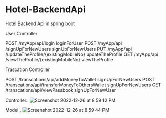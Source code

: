 # Hotel-BackendApi
Hotel Backend Api  in spring boot

User Controller


POST
​/myApp​/api​/login
loginForUser
POST
​/myApp​/api​/signUpForNewUsers
signUpForNewUsers
PUT
​/myApp​/api​/updateTheProfile​/{existingMobileNo}
updateTheProfile
GET
​/myApp​/api​/viewTheProfile​/{existingMobileNo}
viewTheProfile



Trascation Controller


POST
​/transcations​/api​/addMoneyToWallet
signUpForNewUsers
POST
​/transcations​/api​/transferMoneyToOthersWallet
signUpForNewUsers
GET
​/transcations​/api​/viewPassbook
signUpForNewUser





Controller..
![Screenshot 2022-12-26 at 8 59 12 PM](https://user-images.githubusercontent.com/67068290/209564204-d58ee0a2-d9af-4dd0-8a6f-838113a44ba1.png)

Model..
![Screenshot 2022-12-26 at 8 59 44 PM](https://user-images.githubusercontent.com/67068290/209564252-e5637c8b-f074-4f3f-8b58-e142e5c0cc88.png)
